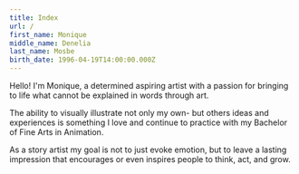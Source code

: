 ```yaml
---
title: Index
url: /
first_name: Monique
middle_name: Denelia
last_name: Mosbe
birth_date: 1996-04-19T14:00:00.000Z
---
```

Hello! I'm Monique, a determined aspiring artist with a passion for bringing to life what cannot be explained in words through art. 

The ability to visually illustrate not only my own- but others ideas and experiences is something I love and continue to practice with my Bachelor of Fine Arts in Animation.

As a story artist my goal is not to just evoke emotion, but to leave a lasting impression that encourages or even inspires people to think, act, and grow.
